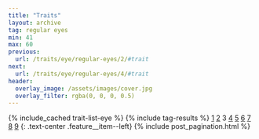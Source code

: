 ```yaml
---
title: "Traits"
layout: archive
tag: regular eyes
min: 41
max: 60
previous:
  url: /traits/eye/regular-eyes/2/#trait
next:
  url: /traits/eye/regular-eyes/4/#trait
header:
  overlay_image: /assets/images/cover.jpg
  overlay_filter: rgba(0, 0, 0, 0.5)
---
```

{% include_cached trait-list-eye %}
{% include tag-results %}
[1](/traits/eye/regular-eyes/1/#trait) [2](/traits/eye/regular-eyes/2/#trait) 3 [4](/traits/eye/regular-eyes/4/#trait) [5](/traits/eye/regular-eyes/5/#trait) [6](/traits/eye/regular-eyes/6/#trait) [7](/traits/eye/regular-eyes/7/#trait) [8](/traits/eye/regular-eyes/8/#trait) [9](/traits/eye/regular-eyes/9/#trait) 
{: .text-center .feature__item--left}
{% include post_pagination.html %}
